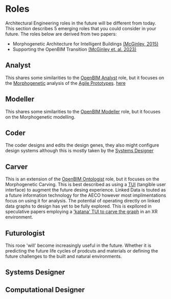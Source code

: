 # Roles
Architectural Engineering roles in the future will be different from today. This section describes 5 emerging roles that you could consider in your future. The roles below are derived from two papers:

* Morphogenetic Architecture for Intelligent Buildings [(McGinley, 2015)](https://www.researchgate.net/publication/268449100_A_Morphogenetic_Architecture_for_Intelligent_Buildings)
* Supporting the OpenBIM Transition [(McGinley et. al. 2023)](https://www.researchgate.net/publication/372244146_Supporting_the_OpenBIM_transition)

## Analyst
This shares some similarities to the [OpenBIM Analyst] role, but it focuses on the [Morphogenetic] analysis of the [Agile Prototypes].
[here](https://www.researchgate.net/publication/363579368_A_framework_for_meta-disciplinary_building_analysis)

## Modeller
This shares some similarities to the [OpenBIM Modeller] role, but it focuses on the Morphogenetic modelling.


## Coder
The coder designs and edits the design genes, they also might configure design systems although this is mostly taken by the [Systems Designer]

## Carver
This is an extension of the [OpenBIM Ontologist] role, but it focuses on the Morphogenetic Carving. This is best described as using a [TUI] (tangible user interface) to augment the future desing experience. Linked Data is touted as a future information technology for the AECO however most implimentations focus on using it for analysis. The potential of operating directly on linked data graphs to design has yet to be fully explored. This is expllored in speculative papers employing a ['katana' TUI to carve the graph](https://www.researchgate.net/publication/282664175_MorphoCarve_Carving_Morphogenetic_Prototypes) in an XR environment.

## Futurologist
This rooe 'will' become increasingly useful in the future. Whether it is predicting the future life cycles of prodcuts and materials or defining the future challenges to the built and natural environments.


## Systems Designer


## Computational Designer

[OpenBIM Modeller]: /41934/Roles/Modeller
[OpenBIM Analyst]: /41934/Roles/Analyst
[OpenBIM Ontologist]: /41934/Roles/Ontologist
[Systems Designer]: /Roles/SystemsDesigner
[Morphogenetic]: /Concepts/MorphogeneticPrototyping
[Agile Prototypes]: /Methodology
[TUI]: https://en.wikipedia.org/wiki/Tangible_user_interface

